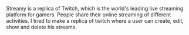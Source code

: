 Streamy is a replica of Twitch, which is the world's leading live streaming platform for gamers. People share their online streaming of different activities. I tried to make a replica of twitch where a user can create, edit, show and delete his streams.
